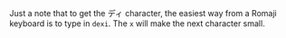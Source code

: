 Just a note that to get the ディ character, the easiest way from a Romaji keyboard is to type in `dexi`. The `x` will make the next character small.